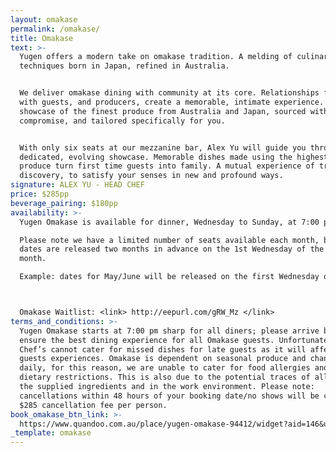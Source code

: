 ```yaml
---
layout: omakase
permalink: /omakase/
title: Omakase
text: >-
  Yugen offers a modern take on omakase tradition. A melding of culinary
  techniques born in Japan, refined in Australia.


  We deliver omakase dining with community at its core. Relationships formed
  with guests, and producers, create a memorable, intimate experience. A
  showcase of the finest produce from Australia and Japan, sourced without
  compromise, and tailored specifically for you.


  With only six seats at our mezzanine bar, Alex Yu will guide you through a
  dedicated, evolving showcase. Memorable dishes made using the highest quality
  produce turn first time guests into family. A mutual experience of trust and
  discovery, to satisfy your senses in new and profound ways.
signature: ALEX YU - HEAD CHEF
price: $285pp
beverage_pairing: $180pp
availability: >-
  Yugen Omakase is available for dinner, Wednesday to Sunday, at 7:00 pm.

  Please note we have a limited number of seats available each month, booking
  dates are released two months in advance on the 1st Wednesday of the second
  month.

  Example: dates for May/June will be released on the first Wednesday of April.



  Omakase Waitlist: <link> http://eepurl.com/gRW_Mz </link>
terms_and_conditions: >-
  Yugen Omakase starts at 7:00 pm sharp for all diners; please arrive before to
  ensure the best dining experience for all Omakase guests. Unfortunately the
  Chef’s cannot cater for missed dishes for late guests as it will affect other
  guests experiences. Omakase is dependent on seasonal produce and changes
  daily, for this reason, we are unable to cater for food allergies and/or
  dietary restrictions. This is also due to the potential traces of allergens in
  the supplied ingredients and in the work environment. Please note:
  cancellations within 48 hours of your booking date/no shows will be charged a
  $285 cancellation fee per person.
book_omakase_btn_link: >-
  https://www.quandoo.com.au/place/yugen-omakase-94412/widget?aid=146&utm_source=quandoo-partner&utm_medium=widget-link
_template: omakase
---
```








